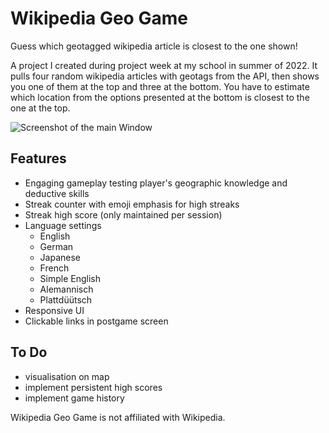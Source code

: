 # Wikipedia Geo Game
Guess which geotagged wikipedia article is closest to the one shown!

A project I created during project week at my school in summer of 2022.
It pulls four random wikipedia articles with geotags from the API, then shows you one of them at the top and three at the bottom.
You have to estimate which location from the options presented at the bottom is closest to the one at the top.

![Screenshot of the main Window](https://i.imgur.com/elI9xYX.png)

## Features
- Engaging gameplay testing player's geographic knowledge and deductive skills
- Streak counter with emoji emphasis for high streaks
- Streak high score (only maintained per session)
- Language settings
    - English
	- German
	- Japanese
	- French
	- Simple English
	- Alemannisch
	- Plattdüütsch
- Responsive UI
- Clickable links in postgame screen

## To Do
- visualisation on map
- implement persistent high scores
- implement game history

Wikipedia Geo Game is not affiliated with Wikipedia.
